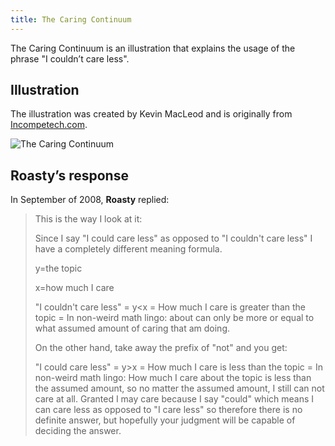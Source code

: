 ```yaml
---
title: The Caring Continuum
---
```


The Caring Continuum is an illustration that explains the usage of the phrase
"I couldn’t care less".

## Illustration

The illustration was created by Kevin MacLeod and is originally from
[Incompetech.com](http://incompetech.com/gallimaufry/care_less.html).

![The Caring Continuum](/media/caring_continuum.png)

## Roasty’s response

In September of 2008, **Roasty** replied:

> This is the way I look at it:
>
> Since I say "I could care less" as opposed to "I couldn't care less" I have a
> completely different meaning formula.
>
> y=the topic
>
> x=how much I care
>
> "I couldn't care less" = y&lt;x = How much I care is greater
> than the topic = In non-weird math lingo: about can only
> be more or equal to what assumed amount of caring
> that am doing.
>
> On the other hand, take away the prefix of "not" and
> you get:
>
> "I could care less" = y&gt;x = How much I care is less than
> the topic = In non-weird math lingo: How much I care about the topic is less
> than the assumed amount, so no matter the assumed amount, I still can not care
> at all. Granted I may care because I say "could" which means I can care less as
> opposed to "I care less" so therefore there is no definite answer, but
> hopefully your judgment will be capable of deciding the answer.
